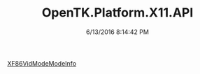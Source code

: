 ﻿---
title: OpenTK.Platform.X11.API
date: 6/13/2016 8:14:42 PM
---

[XF86VidModeModeInfo](T-OpenTK.Platform.X11.API.XF86VidModeModeInfo.html)

